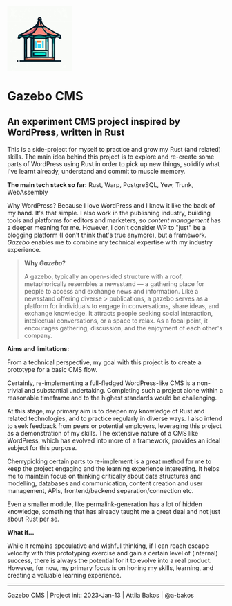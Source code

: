 <img src="gazebo-gui/assets/gazebo-logo.jpg" alt="Placeholder Example Gazebo Logo" width="150px"  />

# Gazebo CMS
## An experiment CMS project inspired by WordPress, written in Rust

This is a side-project for myself to practice and grow my Rust (and related) skills. The main idea behind this project is to explore and
re-create some parts of WordPress using Rust in order to pick up new things, solidify what I've learnt already, understand and commit to muscle memory.

**The main tech stack so far:** Rust, Warp, PostgreSQL, Yew, Trunk, WebAssembly

Why WordPress? Because I love WordPress and I know it like the back of my hand. It's that simple. I also work in the publishing industry, building tools and platforms for editors and marketers, so _content management_ has a deeper meaning for me. However, I don't consider WP to "just" be a blogging platform (I don't think that's true anymore), but a framework. _Gazebo_ enables me to combine my technical expertise with my industry experience.

> **Why _Gazebo_?**
>
> A gazebo, typically an open-sided structure with a roof, metaphorically resembles a newsstand — a gathering place for people to access and exchange news and information. Like a newsstand offering diverse > publications, a gazebo serves as a platform for individuals to engage in conversations, share ideas, and exchange knowledge. It attracts people seeking social interaction, intellectual conversations, or a space to relax. As a focal point, it encourages gathering, discussion, and the enjoyment of each other's company.

**Aims and limitations:**

From a technical perspective, my goal with this project is to create a prototype for a basic CMS flow.

Certainly, re-implementing a full-fledged WordPress-like CMS is a non-trivial and substantial undertaking. Completing such a project alone within a reasonable timeframe and to the highest standards would be challenging.

At this stage, my primary aim is to deepen my knowledge of Rust and related technologies, and to practice regularly in diverse ways. I also intend to seek feedback from peers or potential employers, leveraging this project as a demonstration of my skills. The extensive nature of a CMS like WordPress, which has evolved into more of a framework, provides an ideal subject for this purpose.

Cherrypicking certain parts to re-implement is a great method for me to keep the project engaging and the learning experience interesting. It helps me to maintain focus on thinking critically about data structures and modelling, databases and communication, content creation and user management, APIs, frontend/backend separation/connection etc.

Even a smaller module, like permalink-generation has a lot of hidden knowledge, something that has already taught me a great deal and not just about Rust per se.

**What if...**

While it remains speculative and wishful thinking, if I can reach escape velocity with this prototyping exercise and gain a certain level of (internal) success, there is always the potential for it to evolve into a real product. However, for now, my primary focus is on honing my skills, learning, and creating a valuable learning experience.

---

Gazebo CMS | Project init: 2023-Jan-13 | Attila Bakos | @a-bakos
